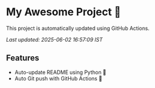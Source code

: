 # My Awesome Project 🚀

This project is automatically updated using GitHub Actions.

_Last updated: 2025-06-02 16:57:09 IST_

## Features
- Auto-update README using Python 🐍
- Auto Git push with GitHub Actions 🤖
